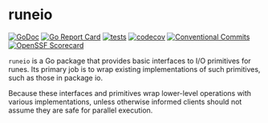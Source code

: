 # runeio

[![GoDoc](https://godoc.org/github.com/ianlewis/runeio?status.svg)](https://godoc.org/github.com/ianlewis/runeio)
[![Go Report Card](https://goreportcard.com/badge/github.com/ianlewis/runeio)](https://goreportcard.com/report/github.com/ianlewis/runeio)
[![tests](https://github.com/ianlewis/runeio/actions/workflows/pre-submit.units.yml/badge.svg)](https://github.com/ianlewis/runeio/actions/workflows/pre-submit.units.yml)
[![codecov](https://codecov.io/gh/ianlewis/runeio/graph/badge.svg?token=H2VXJL5MEV)](https://codecov.io/gh/ianlewis/runeio)
[![Conventional Commits](https://img.shields.io/badge/Conventional%20Commits-1.0.0-%23FE5196?logo=conventionalcommits&logoColor=white)](https://conventionalcommits.org)
[![OpenSSF Scorecard](https://api.securityscorecards.dev/projects/github.com/ianlewis/runeio/badge)](https://api.securityscorecards.dev/projects/github.com/ianlewis/runeio)

`runeio` is a Go package that provides basic interfaces to I/O primitives for
runes. Its primary job is to wrap existing implementations of such primitives,
such as those in package io.

Because these interfaces and primitives wrap lower-level operations with various
implementations, unless otherwise informed clients should not assume they are
safe for parallel execution.
